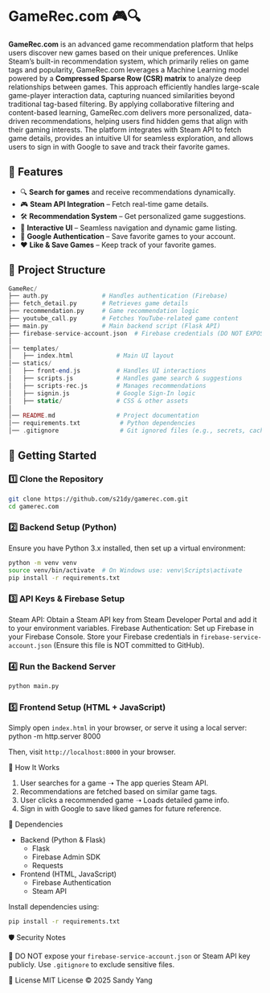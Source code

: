 # GameRec.com 🎮🔍

**GameRec.com** is an advanced game recommendation platform that helps users discover new games based on their unique preferences. Unlike Steam’s built-in recommendation system, which primarily relies on game tags and popularity, GameRec.com leverages a Machine Learning model powered by a **Compressed Sparse Row (CSR) matrix** to analyze deep relationships between games. This approach efficiently handles large-scale game-player interaction data, capturing nuanced similarities beyond traditional tag-based filtering. By applying collaborative filtering and content-based learning, GameRec.com delivers more personalized, data-driven recommendations, helping users find hidden gems that align with their gaming interests. The platform integrates with Steam API to fetch game details, provides an intuitive UI for seamless exploration, and allows users to sign in with Google to save and track their favorite games.

## 🌟 Features

- 🔍 **Search for games** and receive recommendations dynamically.
- 🎮 **Steam API Integration** – Fetch real-time game details.
- 🛠️ **Recommendation System** – Get personalized game suggestions.
- 🚀 **Interactive UI** – Seamless navigation and dynamic game listing.
- 🔐 **Google Authentication** – Save favorite games to your account.
- ❤️ **Like & Save Games** – Keep track of your favorite games.

## 📂 Project Structure

```php
GameRec/
├── auth.py               # Handles authentication (Firebase)
├── fetch_detail.py       # Retrieves game details
├── recommendation.py     # Game recommendation logic
├── youtube_call.py       # Fetches YouTube-related game content
├── main.py               # Main backend script (Flask API)
├── firebase-service-account.json  # Firebase credentials (DO NOT EXPOSE)
│
│── templates/
│   ├── index.html            # Main UI layout
│── statics/
│   ├── front-end.js          # Handles UI interactions
│   ├── scripts.js            # Handles game search & suggestions
│   ├── scripts-rec.js        # Manages recommendations
│   ├── signin.js             # Google Sign-In logic
│   ├── static/               # CSS & other assets
│
│── README.md                 # Project documentation
│── requirements.txt           # Python dependencies
│── .gitignore                 # Git ignored files (e.g., secrets, cache)
```

## 🚀 Getting Started

### 1️⃣ Clone the Repository
```sh
git clone https://github.com/s21dy/gamerec.com.git
cd gamerec.com
```

### 2️⃣ Backend Setup (Python)
Ensure you have Python 3.x installed, then set up a virtual environment:
```sh
python -m venv venv
source venv/bin/activate  # On Windows use: venv\Scripts\activate
pip install -r requirements.txt
```

### 3️⃣ API Keys & Firebase Setup
Steam API: Obtain a Steam API key from Steam Developer Portal and add it to your environment variables.
Firebase Authentication: Set up Firebase in your Firebase Console.
Store your Firebase credentials in `firebase-service-account.json` (Ensure this file is NOT committed to GitHub).

### 4️⃣ Run the Backend Server
``` sh
python main.py
```

### 5️⃣ Frontend Setup (HTML + JavaScript)
Simply open `index.html` in your browser, or serve it using a local server:
python -m http.server 8000

Then, visit `http://localhost:8000` in your browser.

📌 How It Works
1. User searches for a game ➝ The app queries Steam API.
2. Recommendations are fetched based on similar game tags.
3. User clicks a recommended game ➝ Loads detailed game info.
4. Sign in with Google to save liked games for future reference.

🔧 Dependencies
- Backend (Python & Flask)
  - Flask
  - Firebase Admin SDK
  - Requests
- Frontend (HTML, JavaScript)
  - Firebase Authentication
  - Steam API

Install dependencies using:
```sh
pip install -r requirements.txt
```

🛡 Security Notes

🚨 DO NOT expose your ```firebase-service-account.json``` or Steam API key publicly. 
Use `.gitignore` to exclude sensitive files.

📜 License
MIT License © 2025 Sandy Yang


